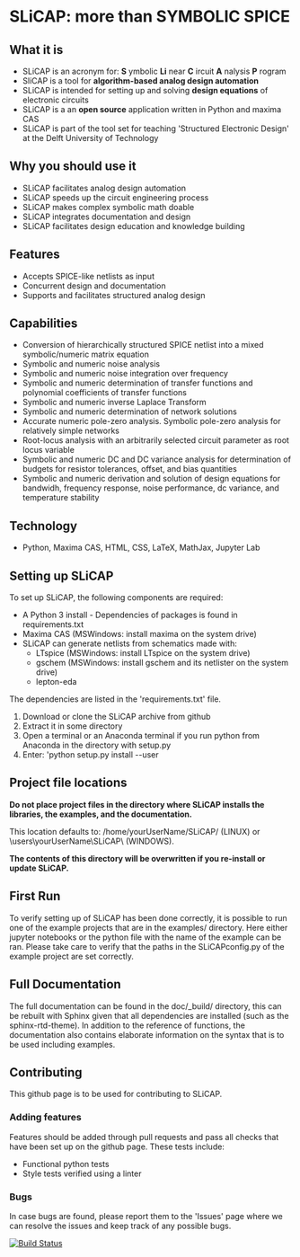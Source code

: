 # SLiCAP: more than SYMBOLIC SPICE

## What it is
- SLiCAP is an acronym for: **S** ymbolic **Li** near **C** ircuit **A** nalysis **P** rogram
- SliCAP is a tool for **algorithm-based analog design automation**
- SLiCAP is intended for setting up and solving **design equations** of electronic circuits
- SLiCAP is a an **open source** application written in Python and maxima CAS
- SLiCAP is part of the tool set for teaching 'Structured Electronic Design' at the Delft University of Technology

## Why you should use it
- SLiCAP facilitates analog design automation
- SLiCAP speeds up the circuit engineering process
- SLiCAP makes complex symbolic math doable
- SLiCAP integrates documentation and design
- SLiCAP facilitates design education and knowledge building

## Features
- Accepts SPICE-like netlists as input
- Concurrent design and documentation
- Supports and facilitates structured analog design

## Capabilities
- Conversion of hierarchically structured SPICE netlist into a mixed symbolic/numeric matrix equation
- Symbolic and numeric noise analysis
- Symbolic and numeric noise integration over frequency
- Symbolic and numeric determination of transfer functions and polynomial coefficients of transfer functions
- Symbolic and numeric inverse Laplace Transform
- Symbolic and numeric determination of network solutions
- Accurate numeric pole-zero analysis. Symbolic pole-zero analysis for relatively simple networks
- Root-locus analysis with an arbitrarily selected circuit parameter as root locus variable
- Symbolic and numeric DC and DC variance analysis for determination of budgets for resistor tolerances, offset, and bias quantities
- Symbolic and numeric derivation and solution of design equations for bandwidh, frequency response, noise performance, dc variance, and temperature stability

## Technology
- Python, Maxima CAS, HTML, CSS, LaTeX, MathJax, Jupyter Lab

## Setting up SLiCAP
To set up SLiCAP, the following components are required:

- A Python 3 install -  Dependencies of packages is found in requirements.txt
- Maxima CAS (MSWindows: install maxima on the system drive)
- SLiCAP can generate netlists from schematics made with:
  - LTspice (MSWindows: install LTspice on the system drive)
  - gschem (MSWindows: install gschem and its netlister on the system drive)
  - lepton-eda

The dependencies are listed in the 'requirements.txt' file.

1. Download or clone the SLiCAP archive from github
2. Extract it in some directory
3. Open a terminal or an Anaconda terminal if you run python from Anaconda in the directory with setup.py
4. Enter: 'python setup.py install --user

## Project file locations
**Do not place project files in the directory where SLiCAP installs the libraries, the examples, and the documentation.**

This location defaults to: /home/yourUserName/SLiCAP/ (LINUX) or \users\yourUserName\SLiCAP\ (WINDOWS). 
  
**The contents of this directory will be overwritten if you re-install or update SLiCAP.**

## First Run
To verify setting up of SLiCAP has been done correctly, it is possible to run one of the example projects that are in the examples/ directory. 
Here either jupyter notebooks or the python file with the name of the example can be ran.
Please take care to verify that the paths in the SLiCAPconfig.py of the example project are set correctly.

## Full Documentation
The full documentation can be found in the doc/_build/ directory, this can be rebuilt with Sphinx given that all dependencies are installed (such as the sphinx-rtd-theme).
In addition to the reference of functions, the documentation also contains elaborate information on the syntax that is to be used including examples.

## Contributing
This github page is to be used for contributing to SLiCAP.

### Adding features
Features should be added through pull requests and pass all checks that have been set up on the github page.
These tests include:
* Functional python tests
* Style tests verified using a linter

### Bugs
In case bugs are found, please report them to the 'Issues' page where we can resolve the issues and keep track of any possible bugs.

[![Build Status](https://travis-ci.org/Lenty/SLiCAP_python.svg?branch=master)](https://travis-ci.org/Lenty/SLiCAP_python)
